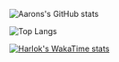 ![Aarons's GitHub stats](https://github-readme-stats.vercel.app/api?username=Barsu5489&theme=dark&show_icons=true)

![Top Langs](https://github-readme-stats.vercel.app/api/top-langs/?username=Barsu5489&layout=donut-vertical)


[![Harlok's WakaTime stats](https://github-readme-stats.vercel.app/api/wakatime?username=Barsu&layout=compact)](https://github.com/anuraghazra/github-readme-stats)
